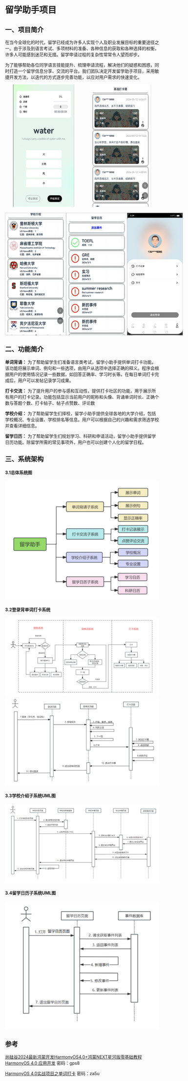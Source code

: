 
# 留学助手项目

## 一、项目简介
在当今全球化的时代，留学已经成为许多人实现个人及职业发展目标的重要途径之一。由于涉及到语言考试、多项材料的准备、各种信息的获取和各种选择的权衡，许多人可能感到迷茫和无措。留学申请过程的复杂性常常令人望而却步。

为了能够帮助各位同学语言技能提升、梳理申请流程，解决他们的疑惑和困惑，同时打造一个留学信息分享、交流的平台。我们团队决定开发留学助手项目，采用敏捷开发方法，以迭代的方式逐步完善功能，以应对用户需求的快速变化。


<!-- 第一行图片 -->
<div style="display: flex; justify-content: space-around;">
    <img src="img/pic1.png" width="200" height="400">
    <img src="img/pic7.png" width="200" height="400">
</div>

<!-- 添加一个空行 -->
<div style="height: 20px;"></div> <!-- 可调整间距 -->

<!-- 第二行图片 -->
<div style="display: flex; justify-content: space-around;">
    <img src="img/pic8(1).png" width="200" height="400">
    <img src="img/pic9(1).png" width="200" height="400">
    <img src="img/pic10.png" width="200" height="400">
</div>


## 二、功能简介

**单词背诵：** 为了帮助留学生们准备语言类考试，留学小助手提供单词打卡功能。该功能将展示单词、例句和一些选项，由用户从选项中选择正确的释义。程序会根据用户的使用情况记录一些数据，如回答正确率、学习时长等。在每日单词打卡完成后，用户可以发帖记录学习成果。

**打卡交流：** 为了提升用户的参与感和互动性，提供打卡社区的功能，用于展示所有用户的打卡记录。功能包括显示当前用户的昵称和头像、背诵单词时长、正确个数与答题个数、打卡帖子、帖子点赞数、评论数

**学校介绍：** 为了帮助留学生们择校，留学小助手提供全球各地的大学介绍，包括学校概况、专业设置、学校排名等信息。用户可以根据自己的兴趣和需求筛选学校并查看详细信息。

**留学日历：** 为了帮助留学生们规划学习、科研和申请活动，留学小助手提供留学日历功能。除留学所需的常见事项外，用户也可以创建个人化的留学日程。

## 三、系统架构
#### 3.1总体系统图
![img_9.png](img/img_9.png)

#### 3.2登录背单词打卡系统
![img_9.png](img/img_11.png)
![img_9.png](img/img_12.png)

#### 3.3学校介绍子系统UML图
![img_9.png](img/img_13.png)

#### 3.4留学日历子系统UML图
![img_9.png](img/img_14.png)


## 参考
[尚硅谷2024最新鸿蒙开发HarmonyOS4.0+鸿蒙NEXT星河版零基础教程](https://www.bilibili.com/video/BV1Ti4y1s79B?p=1&vd_source=0aba82a4002c00e3a072b82df5f53868)
[HarmonyOS 4.0 应用开发](https://www.yuque.com/danny-sroga/gaguqh/qg2n2d5o04iu1gsm?singleDoc#vCJBv  ) 
密码：gps8

[HarmonyOS 4.0实战项目之单词打卡](https://www.yuque.com/danny-sroga/gaguqh/eocenh0ig73g9ymq?singleDoc#O56iD) 
密码：za5u
